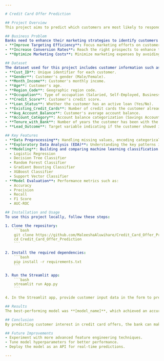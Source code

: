 ```yaml
---

# Credit Card Offer Prediction

## Project Overview
This project aims to predict which customers are most likely to respond positively to a credit card offer based on historical customer data. By analyzing features such as demographic details, financial status, existing banking relationships, and previous interactions with offers, we develop a machine learning model that helps the bank target potential customers efficiently. This project helps optimize marketing efforts, improve conversion rates, and reduce unnecessary costs.

## Business Problem
Banks need to enhance their marketing strategies to identify customers who are likely to show interest in credit card offers. Instead of reaching out to all customers, which is time-consuming and costly, the goal is to build a predictive model that can accurately identify customers with a high likelihood of responding positively. This approach will help:
- **Improve Targeting Efficiency**: Focus marketing efforts on customers who are more likely to respond positively.
- **Increase Conversion Rates**: Reach the right prospects to enhance the success rate of credit card offers.
- **Optimize Marketing Costs**: Minimize marketing expenses by avoiding less promising customers.

## Dataset
The dataset used for this project includes customer information such as:
- **Cust_ID**: Unique identifier for each customer.
- **Gender**: Customer's gender (Male/Female).
- **Month_Income**: Customer's monthly income.
- **Age**: Customer's age.
- **Region_Code**: Geographic region code.
- **Occupation**: Type of occupation (Salaried, Self-Employed, Business, Student).
- **Credit_Score**: Customer's credit score.
- **Loan_Status**: Whether the customer has an active loan (Yes/No).
- **Existing_Credit_Cards**: Number of credit cards the customer already has.
- **Avg_Account_Balance**: Customer's average account balance.
- **Account_Category**: Account balance categorization (Savings Account, Current Account, Senior Citizens Account, Investment Account ).
- **Tenure_with_Bank**: Number of years the customer has been with the bank.
- **Lead_Outcome**: Target variable indicating if the customer showed interest in the credit card offer (Yes/No).

## Key Features
- **Data Preprocessing**: Handling missing values, encoding categorical variables, and scaling features.
- **Exploratory Data Analysis (EDA)**: Understanding the key patterns in the data and the relationship between features and the `Lead_Outcome`.
- **Modeling**: Building and comparing machine learning classification models to predict whether a customer will respond positively. Models used include:
  - Logistic Regression
  - Decision Tree Classifier
  - Random Forest Classifier
  - Gradient Boosting Classifier
  - XGBoost Classifier
  - Support Vector Classifier
- **Model Evaluation**: Performance metrics such as:
  - Accuracy
  - Precision
  - Recall
  - F1 Score
  - AUC-ROC

## Installation and Usage
To use this project locally, follow these steps:

1. Clone the repository:
    ```bash
    git clone https://github.com/MaleeshaAluwihare/Credit_Card_Offer_Prediction.git
    cd Credit_Card_Offer_Prediction
    ```

2. Install the required dependencies:
    ```bash
    pip install -r requirements.txt
    ```

3. Run the Streamlit app:
    ```bash
    streamlit run App.py
    ```

4. In the Streamlit app, provide customer input data in the form to predict whether the customer will respond positively to the credit card offer.

## Results
The best-performing model was **[model_name]**, which achieved an accuracy of **[accuracy_score]**, showing that the model can effectively identify customers who are likely to show interest in credit card offers.

## Conclusion
By predicting customer interest in credit card offers, the bank can make data-driven decisions to optimize marketing strategies, improve conversion rates, and minimize costs. This project demonstrates the potential of machine learning in solving real-world business challenges in the financial industry.

## Future Improvements
- Experiment with more advanced feature engineering techniques.
- Tune model hyperparameters for better performance.
- Deploy the model as an API for real-time predictions.

---
```

